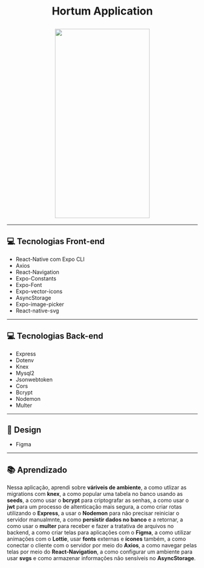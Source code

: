 <h1 align='center'>Hortum Application</h1>

<h2 align='center'>
    <img src='hortumfrontend/src/assets/video-hortum-para-gif.gif' width='250' height='500' >
</h2>

---

## 💻 Tecnologias Front-end

- React-Native com Expo CLI
- Axios
- React-Navigation
- Expo-Constants
- Expo-Font
- Expo-vector-icons
- AsyncStorage
- Expo-image-picker
- React-native-svg

---

## 💻 Tecnologias Back-end

- Express
- Dotenv
- Knex
- Mysql2
- Jsonwebtoken
- Cors
- Bcrypt
- Nodemon
- Multer

---

## 🎨 Design

- Figma

---

## 📚 Aprendizado

Nessa aplicação, aprendi sobre **váriveis de ambiente**, a como utlizar as migrations com **knex**, a como popular uma tabela no banco usando as **seeds**, a como usar o **bcrypt** para criptografar as senhas, a como usar o **jwt** para um processo de altenticação mais segura, a como criar rotas utilizando o **Express**, a usar o **Nodemon** para não precisar reiniciar o servidor manualmnte, a como **persistir dados no banco** e a retornar, a como usar o **multer** para receber e fazer a tratativa de arquivos no backend, a como criar telas para aplicações com o **Figma**, a como utilizar animações com o **Lottie**, usar **fonts** externas e **ícones** também, a como conectar o cliente com o servidor por meio do **Axios**, a como navegar pelas telas por meio do **React-Navigation**, a como configurar um ambiente para usar **svgs** e como armazenar informações não sensíveis no **AsyncStorage**. 
